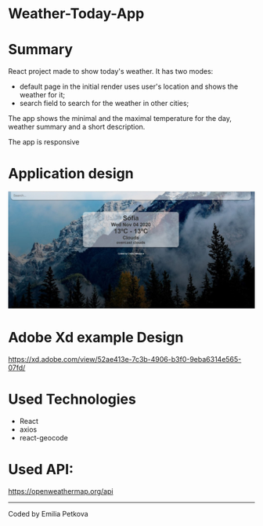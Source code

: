 # Weather-Today-App

# Summary
React project made to show today's weather. It has two modes: 
  - default page in the initial render uses user's location and shows the weather for it;
  - search field to search for the weather in other cities;
  
The app shows the minimal and the maximal temperature for the day, weather summary and a short description. 

The app is responsive

# Application design

![Screenshot](Capture.JPG)

# Adobe Xd example Design

https://xd.adobe.com/view/52ae413e-7c3b-4906-b3f0-9eba6314e565-07fd/

# Used Technologies
  - React
  - axios
  - react-geocode
  
# Used API: 
https://openweathermap.org/api

***

Coded by Emilia Petkova
